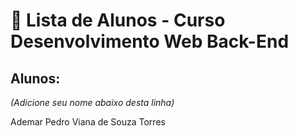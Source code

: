 # 📜 Lista de Alunos - Curso Desenvolvimento Web Back-End

## Alunos:
*(Adicione seu nome abaixo desta linha)*

Ademar Pedro Viana de Souza Torres

